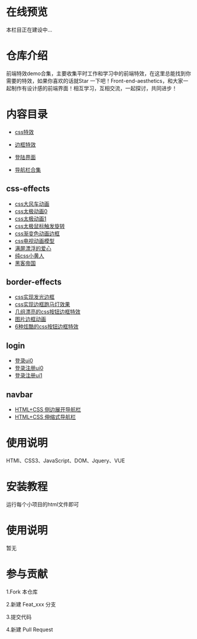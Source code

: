 # 在线预览

本栏目正在建设中...

# 仓库介绍

前端特效demo合集，主要收集平时工作和学习中的前端特效，在这里总能找到你需要的特效，如果你喜欢的话就Star 一下吧！Front-end-aesthetics，和大家一起制作有设计感的前端界面！相互学习，互相交流，一起探讨，共同进步！

# 内容目录

- [css特效](#css-effects)

- [边框特效](#border-effects)
- [登陆界面](#login)
- [导航栏合集](#navbar)

## css-effects

- [css大风车动画](https://sunyctf.github.io/front-end-demos/css-effects/css动画大风车.html)
- [css太极动画0](https://sunyctf.github.io/front-end-demos/css-effects/css太极动画0.html)
- [css太极动画1](https://sunyctf.github.io/front-end-demos/css-effects/css太极动画1.html)
- [css太极鼠标触发旋转](https://sunyctf.github.io/front-end-demos/css-effects/css太极鼠标触发旋转.html)
- [css渐变色动画边框](https://sunyctf.github.io/front-end-demos/css-effects/css渐变色动画边框.html)
- [css电视动画模型](https://sunyctf.github.io/front-end-demos/css-effects/css电视动画模型.html)
- [满屏漂浮的爱心](https://sunyctf.github.io/front-end-demos/css-effects/满屏漂浮的爱心.html)
- [纯css小黄人](https://sunyctf.github.io/front-end-demos/css-effects/纯css小黄人.html)
- [黑客帝国](https://sunyctf.github.io/front-end-demos/css-effects/黑客帝国.html)

## border-effects

- [css实现发光边框](https://sunyctf.github.io/front-end-demos/border-effects/css实现发光边框.html)
- [css实现边框跑马灯效果](https://sunyctf.github.io/front-end-demos/border-effects/css实现边框跑马灯效果.html)
- [几组漂亮的css按钮边框特效](https://sunyctf.github.io/front-end-demos/border-effects/几组漂亮的css按钮边框特效.html)
- [图片边框动画](https://sunyctf.github.io/front-end-demos/border-effects/图片边框动画/Demo.html)
- [6种炫酷的css按钮边框特效](https://sunyctf.github.io/front-end-demos/border-effects/6种炫酷的css按钮边框特效/index.html)

## login

- [登录ui0](https://sunyctf.github.io/front-end-demos/login/signin0/index.html)
- [登录注册ui0](https://sunyctf.github.io/front-end-demos/login/signin-up0/index.html)
- [登录注册ui1](https://sunyctf.github.io/front-end-demos/login/signin-up1/signin.html)

## navbar

- [HTML+CSS 侧边展开导航栏](https://sunyctf.github.io/front-end-demos/navbar/sidenav/index.html)
- [HTML+CSS 伸缩式导航栏](https://sunyctf.github.io/front-end-demos/navbar/telescopicnav/index.html)

# 使用说明

HTMl、CSS3、JavaScript、DOM、Jquery、VUE

# 安装教程

运行每个小项目的html文件即可

# 使用说明

暂无

# 参与贡献

1.Fork 本仓库

2.新建 Feat_xxx 分支

3.提交代码

4.新建 Pull Request
